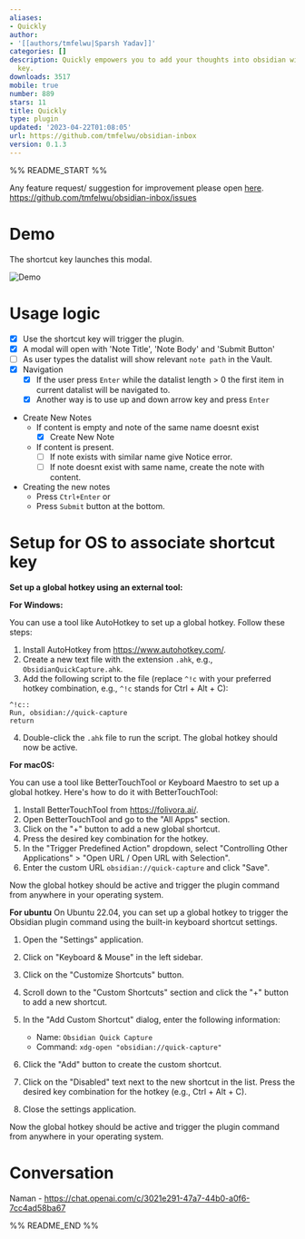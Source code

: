 ```yaml
---
aliases:
- Quickly
author:
- '[[authors/tmfelwu|Sparsh Yadav]]'
categories: []
description: Quickly empowers you to add your thoughts into obsidian with a shortcut
  key.
downloads: 3517
mobile: true
number: 889
stars: 11
title: Quickly
type: plugin
updated: '2023-04-22T01:08:05'
url: https://github.com/tmfelwu/obsidian-inbox
version: 0.1.3
---
```


%% README_START %%


Any feature request/ suggestion for improvement please open [here](https://github.com/tmfelwu/obsidian-inbox/issues). 
https://github.com/tmfelwu/obsidian-inbox/issues

# Demo

The shortcut key launches this modal.

![Demo](https://raw.githubusercontent.com/tmfelwu/obsidian-inbox/HEAD/demo.png)

# Usage logic

- [x] Use the shortcut key will trigger the plugin. 
- [x] A modal will open with 'Note Title', 'Note Body' and 'Submit Button'
- [ ] As user types the datalist will show relevant `note path` in the Vault.
- [x] Navigation
  - [x] If the user press `Enter` while the datalist length > 0 the first item in current datalist will be navigated to.
  - [x] Another way is to use up and down arrow key and press `Enter`
- Create New Notes
  - If content is empty and note of the same name doesnt exist
    - [x] Create New Note
  - If content is present.
    - [ ] If note exists with similar name give Notice error.
    - [ ] If note doesnt exist with same name, create the note with content.
- Creating the new notes
  - Press `Ctrl+Enter` or
  - Press `Submit` button at the bottom.

# Setup for OS to associate shortcut key

**Set up a global hotkey using an external tool:**

**For Windows:**

You can use a tool like AutoHotkey to set up a global hotkey. Follow these steps:

1. Install AutoHotkey from https://www.autohotkey.com/.
2. Create a new text file with the extension `.ahk`, e.g., `ObsidianQuickCapture.ahk`.
3. Add the following script to the file (replace `^!c` with your preferred hotkey combination, e.g., `^!c` stands for Ctrl + Alt + C):

```autohotkey
^!c::
Run, obsidian://quick-capture
return
```

4. Double-click the `.ahk` file to run the script. The global hotkey should now be active.

**For macOS:**

You can use a tool like BetterTouchTool or Keyboard Maestro to set up a global hotkey. Here's how to do it with BetterTouchTool:

1. Install BetterTouchTool from https://folivora.ai/.
2. Open BetterTouchTool and go to the "All Apps" section.
3. Click on the "+" button to add a new global shortcut.
4. Press the desired key combination for the hotkey.
5. In the "Trigger Predefined Action" dropdown, select "Controlling Other Applications" > "Open URL / Open URL with Selection".
6. Enter the custom URL `obsidian://quick-capture` and click "Save".

Now the global hotkey should be active and trigger the plugin command from anywhere in your operating system.

**For ubuntu**
On Ubuntu 22.04, you can set up a global hotkey to trigger the Obsidian plugin command using the built-in keyboard shortcut settings.

1. Open the "Settings" application.
2. Click on "Keyboard & Mouse" in the left sidebar.
3. Click on the "Customize Shortcuts" button.
4. Scroll down to the "Custom Shortcuts" section and click the "+" button to add a new shortcut.
5. In the "Add Custom Shortcut" dialog, enter the following information:

   - Name: `Obsidian Quick Capture`
   - Command: `xdg-open "obsidian://quick-capture"`

6. Click the "Add" button to create the custom shortcut.
7. Click on the "Disabled" text next to the new shortcut in the list. Press the desired key combination for the hotkey (e.g., Ctrl + Alt + C).
8. Close the settings application.

Now the global hotkey should be active and trigger the plugin command from anywhere in your operating system.


# Conversation 
Naman - https://chat.openai.com/c/3021e291-47a7-44b0-a0f6-7cc4ad58ba67


%% README_END %%